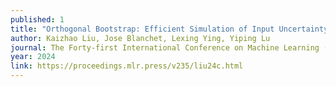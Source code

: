 ```yaml
---
published: 1
title: "Orthogonal Bootstrap: Efficient Simulation of Input Uncertainty"
author: Kaizhao Liu, Jose Blanchet, Lexing Ying, Yiping Lu
journal: The Forty-first International Conference on Machine Learning (ICML)
year: 2024
link: https://proceedings.mlr.press/v235/liu24c.html
---
```


